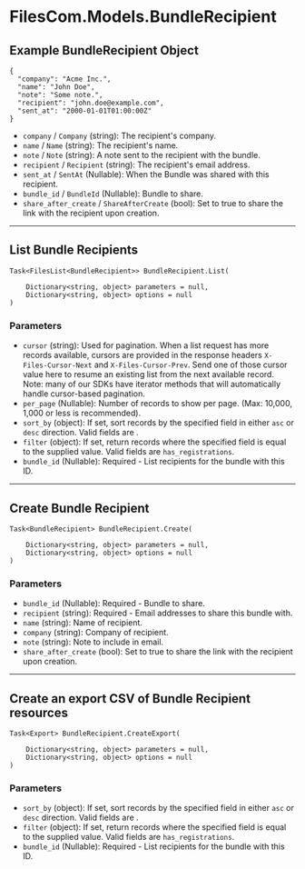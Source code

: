 # FilesCom.Models.BundleRecipient

## Example BundleRecipient Object

```
{
  "company": "Acme Inc.",
  "name": "John Doe",
  "note": "Some note.",
  "recipient": "john.doe@example.com",
  "sent_at": "2000-01-01T01:00:00Z"
}
```

* `company` / `Company`  (string): The recipient's company.
* `name` / `Name`  (string): The recipient's name.
* `note` / `Note`  (string): A note sent to the recipient with the bundle.
* `recipient` / `Recipient`  (string): The recipient's email address.
* `sent_at` / `SentAt`  (Nullable<DateTime>): When the Bundle was shared with this recipient.
* `bundle_id` / `BundleId`  (Nullable<Int64>): Bundle to share.
* `share_after_create` / `ShareAfterCreate`  (bool): Set to true to share the link with the recipient upon creation.


---

## List Bundle Recipients

```
Task<FilesList<BundleRecipient>> BundleRecipient.List(
    
    Dictionary<string, object> parameters = null,
    Dictionary<string, object> options = null
)
```

### Parameters

* `cursor` (string): Used for pagination.  When a list request has more records available, cursors are provided in the response headers `X-Files-Cursor-Next` and `X-Files-Cursor-Prev`.  Send one of those cursor value here to resume an existing list from the next available record.  Note: many of our SDKs have iterator methods that will automatically handle cursor-based pagination.
* `per_page` (Nullable<Int64>): Number of records to show per page.  (Max: 10,000, 1,000 or less is recommended).
* `sort_by` (object): If set, sort records by the specified field in either `asc` or `desc` direction. Valid fields are .
* `filter` (object): If set, return records where the specified field is equal to the supplied value. Valid fields are `has_registrations`.
* `bundle_id` (Nullable<Int64>): Required - List recipients for the bundle with this ID.


---

## Create Bundle Recipient

```
Task<BundleRecipient> BundleRecipient.Create(
    
    Dictionary<string, object> parameters = null,
    Dictionary<string, object> options = null
)
```

### Parameters

* `bundle_id` (Nullable<Int64>): Required - Bundle to share.
* `recipient` (string): Required - Email addresses to share this bundle with.
* `name` (string): Name of recipient.
* `company` (string): Company of recipient.
* `note` (string): Note to include in email.
* `share_after_create` (bool): Set to true to share the link with the recipient upon creation.


---

## Create an export CSV of Bundle Recipient resources

```
Task<Export> BundleRecipient.CreateExport(
    
    Dictionary<string, object> parameters = null,
    Dictionary<string, object> options = null
)
```

### Parameters

* `sort_by` (object): If set, sort records by the specified field in either `asc` or `desc` direction. Valid fields are .
* `filter` (object): If set, return records where the specified field is equal to the supplied value. Valid fields are `has_registrations`.
* `bundle_id` (Nullable<Int64>): Required - List recipients for the bundle with this ID.
